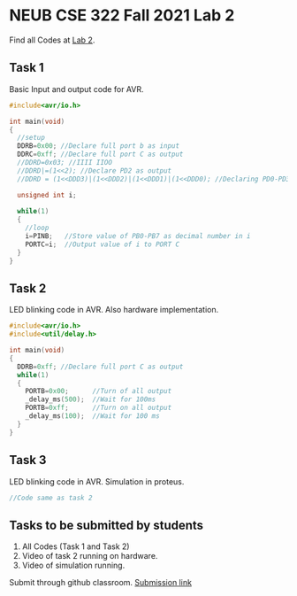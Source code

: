 # NEUB CSE 322 Fall 2021 Lab 2
Find all Codes at  [Lab 2](https://github.com/shparvez001/NEUB-CSE-322-Fall-2021/tree/main/Lab%202).
## Task 1
Basic Input and output code for AVR.
```c
#include<avr/io.h>

int main(void)
{
  //setup
  DDRB=0x00; //Declare full port b as input
  DDRC=0xff; //Declare full port C as output
  //DDRD=0x03; //IIII IIOO
  //DDRD|=(1<<2); //Declare PD2 as output
  //DDRD = (1<<DDD3)|(1<<DDD2)|(1<<DDD1)|(1<<DDD0); //Declaring PD0-PD3 as outputs

  unsigned int i;
  
  while(1)
  {
    //loop
    i=PINB;   //Store value of PB0-PB7 as decimal number in i
    PORTC=i;  //Output value of i to PORT C
  }
}
```

## Task 2
LED blinking code in AVR. Also hardware implementation.
```c
#include<avr/io.h>
#include<util/delay.h>

int main(void)
{
  DDRB=0xff; //Declare full port C as output
  while(1)
  {
    PORTB=0x00;      //Turn of all output
    _delay_ms(500);  //Wait for 100ms
    PORTB=0xff;      //Turn on all output
    _delay_ms(100);  //Wait for 100 ms
  }
}
```

## Task 3
LED blinking code in AVR. Simulation in proteus.
```c
//Code same as task 2
```

## Tasks to be submitted by students
1. All Codes (Task 1 and Task 2)
2. Video of task 2 running on hardware.
3. Video of simulation running.

Submit through github classroom.
[Submission link](https://classroom.github.com/a/QvJMZTzK)
